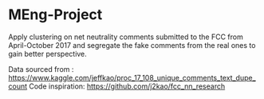 # MEng-Project
Apply clustering on net neutrality comments submitted to the FCC from April-October 2017 and segregate the fake comments from the 
real ones to gain better perspective.

Data sourced from : https://www.kaggle.com/jeffkao/proc_17_108_unique_comments_text_dupe_count
Code inspiration: https://github.com/j2kao/fcc_nn_research
